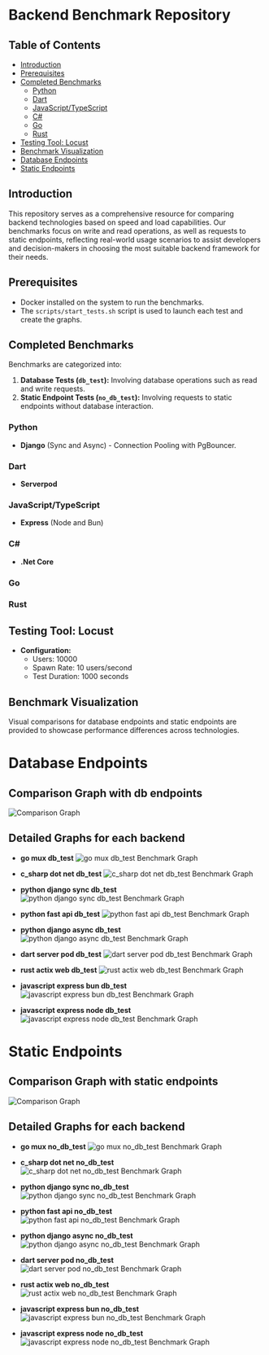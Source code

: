 # Backend Benchmark Repository

## Table of Contents
- [Introduction](#introduction)
- [Prerequisites](#prerequisites)
- [Completed Benchmarks](#completed-benchmarks)
  - [Python](#python)
  - [Dart](#dart)
  - [JavaScript/TypeScript](#javascripttypescript)
  - [C#](#c)
  - [Go](#go)
  - [Rust](#rust)
- [Testing Tool: Locust](#testing-tool-locust)
- [Benchmark Visualization](#benchmark-visualization)
- [Database Endpoints](#database-endpoints)
- [Static Endpoints](#static-endpoints)

## Introduction
This repository serves as a comprehensive resource for comparing backend technologies based on speed and load capabilities. Our benchmarks focus on write and read operations, as well as requests to static endpoints, reflecting real-world usage scenarios to assist developers and decision-makers in choosing the most suitable backend framework for their needs.

## Prerequisites
- Docker installed on the system to run the benchmarks.
- The `scripts/start_tests.sh` script is used to launch each test and create the graphs.

## Completed Benchmarks
Benchmarks are categorized into:
1. **Database Tests (`db_test`):** Involving database operations such as read and write requests.
2. **Static Endpoint Tests (`no_db_test`):** Involving requests to static endpoints without database interaction.

### Python
- **Django** (Sync and Async) - Connection Pooling with PgBouncer.

### Dart
- **Serverpod**

### JavaScript/TypeScript
- **Express** (Node and Bun)

### C#
- **.Net Core**

### Go

### Rust

## Testing Tool: Locust
- **Configuration:**
  - Users: 10000
  - Spawn Rate: 10 users/second
  - Test Duration: 1000 seconds

## Benchmark Visualization
Visual comparisons for database endpoints and static endpoints are provided to showcase performance differences across technologies.

# Database Endpoints

## Comparison Graph with db endpoints
![Comparison Graph](comparison_graph_db_test.png?v=1716888105)

## Detailed Graphs for each backend
- **go mux db_test**
![go mux db_test Benchmark Graph](backends/go/mux/tests/results/db_test/graph.png?v=1716888105)

- **c_sharp dot net db_test**
![c_sharp dot net db_test Benchmark Graph](backends/c_sharp/dot-net/tests/results/db_test/graph.png?v=1716888105)

- **python django sync db_test**
![python django sync db_test Benchmark Graph](backends/python/django-sync/tests/results/db_test/graph.png?v=1716888105)

- **python fast api db_test**
![python fast api db_test Benchmark Graph](backends/python/fast-api/tests/results/db_test/graph.png?v=1716888105)

- **python django async db_test**
![python django async db_test Benchmark Graph](backends/python/django-async/tests/results/db_test/graph.png?v=1716888105)

- **dart server pod db_test**
![dart server pod db_test Benchmark Graph](backends/dart/server-pod/tests/results/db_test/graph.png?v=1716888105)

- **rust actix web db_test**
![rust actix web db_test Benchmark Graph](backends/rust/actix-web/tests/results/db_test/graph.png?v=1716888105)

- **javascript express bun db_test**
![javascript express bun db_test Benchmark Graph](backends/javascript/express-bun/tests/results/db_test/graph.png?v=1716888105)

- **javascript express node db_test**
![javascript express node db_test Benchmark Graph](backends/javascript/express-node/tests/results/db_test/graph.png?v=1716888105)



# Static Endpoints

## Comparison Graph with static endpoints
![Comparison Graph](comparison_graph_no_db_test.png?v=1716888105)

## Detailed Graphs for each backend
- **go mux no_db_test**
![go mux no_db_test Benchmark Graph](backends/go/mux/tests/results/no_db_test/graph.png?v=1716888105)

- **c_sharp dot net no_db_test**
![c_sharp dot net no_db_test Benchmark Graph](backends/c_sharp/dot-net/tests/results/no_db_test/graph.png?v=1716888105)

- **python django sync no_db_test**
![python django sync no_db_test Benchmark Graph](backends/python/django-sync/tests/results/no_db_test/graph.png?v=1716888105)

- **python fast api no_db_test**
![python fast api no_db_test Benchmark Graph](backends/python/fast-api/tests/results/no_db_test/graph.png?v=1716888105)

- **python django async no_db_test**
![python django async no_db_test Benchmark Graph](backends/python/django-async/tests/results/no_db_test/graph.png?v=1716888105)

- **dart server pod no_db_test**
![dart server pod no_db_test Benchmark Graph](backends/dart/server-pod/tests/results/no_db_test/graph.png?v=1716888105)

- **rust actix web no_db_test**
![rust actix web no_db_test Benchmark Graph](backends/rust/actix-web/tests/results/no_db_test/graph.png?v=1716888105)

- **javascript express bun no_db_test**
![javascript express bun no_db_test Benchmark Graph](backends/javascript/express-bun/tests/results/no_db_test/graph.png?v=1716888105)

- **javascript express node no_db_test**
![javascript express node no_db_test Benchmark Graph](backends/javascript/express-node/tests/results/no_db_test/graph.png?v=1716888105)


